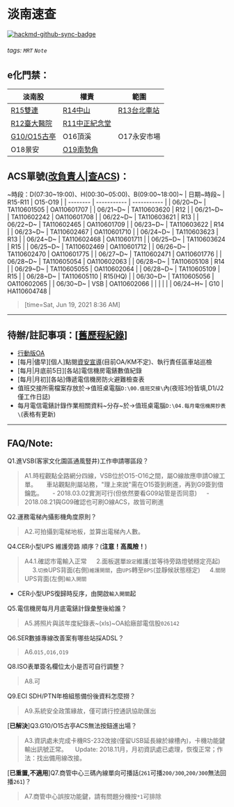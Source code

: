 # 淡南速查

[![hackmd-github-sync-badge](https://hackmd.io/-P9WS37GS2aJXrnumcyzgA/badge)](https://hackmd.io/-P9WS37GS2aJXrnumcyzgA)
###### tags: `MRT` `Note`

## e化門禁：
| 淡南股 | 權責 | 範圍 |
| ------------ | - | - |
| [R15雙連](https://forms.gle/SMtnC8SvZ5YftvDNA) | [R14中山](https://forms.gle/do4hM7YK8ZN9Vj1V7) | [R13台北車站](https://forms.gle/Ya1AmFidfqrzKZDFA) |
| [R12臺大醫院](https://forms.gle/BzFsvmpuqHMh8NG2A) | [R11中正紀念堂](https://forms.gle/qfUw8gTn7PWyvvwLA) | |
| [G10/O15古亭](https://forms.gle/xFn6QDHg1gFP9xmi7) | O16頂溪 | O17永安市場 |
| O18景安 | [O19南勢角](https://docs.google.com/forms/d/e/1FAIpQLSf13X5TWx6xSnAtPhtWYf3I1toBhBib8GbYZKVphZBWwOOXXw/viewform) | |



## ACS單號([改負責人](http://acs/aspx/Acs/ACS04015N.aspx)\|[查ACS](http://acs/aspx/Acs/ACS04008.aspx))：
~時段：D(07:30\~19:00)、H(00:30\~05:00)、B(09:00\~18:00)~
| 日期~時段~ | R15-R11    | O15-O19     |
| -------- | ----------- | ----------- |
| 06/20~D~ | TA110601505 | OA110601707 |
| 06/21~D~ | TA110603620 | R12 |
| 06/21~D~ | TA110602242 | OA110601708 |
| 06/22~D~ | TA110603621 | R13 |
| 06/22~D~ | TA110602465 | OA110601709 |
| 06/23~D~ | TA110603622 | R14 |
| 06/23~D~ | TA110602467 | OA110601710 |
| 06/24~D~ | TA110603623 | R13 |
| 06/24~D~ | TA110602468 | OA110601711 |
| 06/25~D~ | TA110603624 | R15 |
| 06/25~D~ | TA110602469 | OA110601712 |
| 06/26~D~ | TA110602470 | OA110601775 |
| 06/27~D~ | TA110602471 | OA110601776 |
| 06/28~D~ | TA110605054 | OA110602063 |
| 06/28~D~ | TA110605108 | R14 |
| 06/29~D~ | TA110605055 | OA110602064 |
| 06/28~D~ | TA110605109 | R15 |
| 06/28~D~ | TA110605110 | R15(HQ) |
| 06/30~D~ | TA110605056 | OA110602065 |
| 06/30~D~ | VSB | OA110602066 |
| | | |
| 06/24~H~ | G10 | HA110604748 |
> [time=Sat, Jun 19, 2021 8:36 AM]

---

## 待辦/註記事項：[[舊歷程紀錄](https://hackmd.io/BkW2xmduf/)]
* [行動版OA](https://ssl.metro.taipei/oa)
* [每月|儘早][個人]點閱[資安宣導](http://kmmgt2.trtc.com.tw/ESP/listfolders.aspx?uid=2245)(目前OA/KM不定)、執行責任區車站巡檢
* [每月|月底前5日][各站]電信機房電錶數值紀錄
* [每月|月初][各站]傳遞電信機房防火避難檢查表
* 值班交接所需檔案存放於→值班桌電腦`D:\00.值班交接\`內(夜班3份皆填,D1/J2僅工作日誌)
* 每月電信電錶計錄作業相關資料~分存~於→值班桌電腦`D:\04.每月電信機房抄表\`(表格有更新)

---

## FAQ/Note:
Q1.進VSB(客家文化園區通風豎井)工作申請哪區段？
> A1.時程觀點全路網分四線，VSB位於O15-O16之間，屬O線故應申請O線工單。
> 　 車站觀點則屬站務，"理上來說"需在O15簽到刷進，再到G9簽到借鑰匙。
> 　 - 2018.03.02實測可行(但依然要看G09站管是否同意)
> 　 - 2018.08.21與G09確認也可刷O線ACS，故皆可刷進

Q2.運務電梯內攝影機角度原則？
> A2.可拍攝到電梯地板，並算出電梯內人數。

Q4.CER小型UPS 維護旁路 順序？(**注意！高風險！**)
> A4.1.確認市電輸入正常
> 　 2.面板選單`設定`維護(並等待旁路燈號穩定亮起)
> 　 3.`切換`UPS背面(右側)`維護開關`，由`UPS`轉至`BPS`(並靜候狀態穩定)
> 　 4.`關閉`UPS背面(左側)`輸入開關`
* CER小型UPS復歸時反序，由開啟`輸入開關`起

Q5.電信機房每月月底電錶計錄彙整後給誰？
> A5.將照片與該年度紀錄表~(xls)~OA給廠部電信股`026142`

Q6.SER數據專線改善案有哪些站採ADSL？
> A6.`O15,O16,O19`

Q8.ISO表單簽名欄位太小是否可自行調整？
> A8.可

Q9.ECI SDH\/PTN年檢組態備份後資料怎麼撈？
> A9.系統安全政策緣故，僅可請行控通訊協助匯出

\[**已解決**]Q3.G10/O15古亭ACS無法按鈕進出場？
> A3.資訊處未完成卡機RS-232改接(僅留USB延長線於線槽內)，卡機功能鍵輸出訊號正常。
> 　Update: 2018.11月，月初資訊處已處理，恢復正常；作法：找出備用線改接。

\[**已重置,不適用**]Q7.商管中心三碼內線單向可播話(`261`可播`200/300`,`200/300`無法回播`261`)？
> A7.商管中心誤按功能鍵，請有問題分機按`*1`可排除
